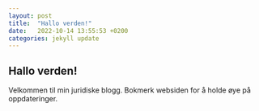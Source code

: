 ```yaml
---
layout: post
title:  "Hallo verden!"
date:   2022-10-14 13:55:53 +0200
categories: jekyll update
---
```


## Hallo verden!

Velkommen til min juridiske blogg. Bokmerk websiden for å holde øye på oppdateringer.